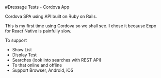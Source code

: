 #Dressage Tests - Cordova App

Cordova SPA using API built on Ruby on Rails. 

This is my first time using Cordova so we shall see. I chose it because Expo for React Native is painfully slow.

To support
- Show List
- Display Test
- Searches (look into searches with REST API)
- To that online and offline 
- Support Browser, Android, iOS 